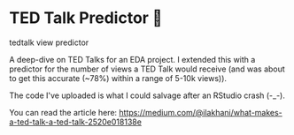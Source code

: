 # TED Talk Predictor 🥳
tedtalk view predictor 

A deep-dive on TED Talks for an EDA project. I extended this with a predictor for the number of views a TED Talk would receive (and was about to get this accurate (~78%) within a range of 5-10k views)).  

The code I've uploaded is what I could salvage after an RStudio crash (-_-). 

You can read the article here:
https://medium.com/@ilakhani/what-makes-a-ted-talk-a-ted-talk-2520e018138e
